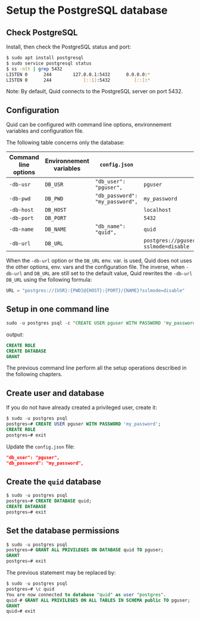 # Setup the PostgreSQL database

## Check PostgreSQL

Install, then check the PostgreSQL status and port:

```sh
$ sudo apt install postgresql
$ sudo service postgresql status
$ ss -nlt | grep 5432
LISTEN 0      244        127.0.0.1:5432      0.0.0.0:*
LISTEN 0      244            [::1]:5432         [::]:*
```

Note: By default, Quid connects to the PostgreSQL server on port 5432.

## Configuration

Quid can be configured with command line options, environnement variables and configuration file.

The following table concerns only the database:

| Command line options | Environnement variables | `config.json`                   | Default value                                                       |
| -------------------- | ----------------------- | ------------------------------- | ------------------------------------------------------------------- |
| `-db-usr`            | `DB_USR`                | `"db_user": "pguser",`          | `pguser`                                                            |
| `-db-pwd`            | `DB_PWD`                | `"db_password": "my_password",` | `my_password`                                                       |
| `-db-host`           | `DB_HOST`               |                                 | `localhost`                                                         |
| `-db-port`           | `DB_PORT`               |                                 | `5432`                                                              |
| `-db-name`           | `DB_NAME`               | `"db_name": "quid",`            | `quid`                                                              |
| `-db-url`            | `DB_URL`                |                                 | `postgres://pguser:my_password@localhost:5432/quid?sslmode=disable` |

When the `-db-url` option or the `DB_URL` env. var. is used,
Quid does not uses the other options, env. vars and the configuration file.
The inverse, when `-db-url` and `DB_URL` are still set to the default value,
Quid rewrites the `-db-url` `DB_URL` using the following formula:

```py
URL = "postgres://{USR}:{PWD}@{HOST}:{PORT}/{NAME}?sslmode=disable"
```

## Setup in one command line

```sql
sudo -u postgres psql -c "CREATE USER pguser WITH PASSWORD 'my_password'" -c "CREATE DATABASE quid" -c "GRANT ALL PRIVILEGES ON DATABASE quid TO pguser"
```

output:

```sql
CREATE ROLE
CREATE DATABASE
GRANT
```

The previous command line perform all the setup operations described in the following chapters.

## Create user and database

If you do not have already created a privileged user, create it:

```sql
$ sudo -u postgres psql
postgres=# CREATE USER pguser WITH PASSWORD 'my_password';
CREATE ROLE
postgres=# exit
```

Update the `config.json` file:

```json
"db_user": "pguser",
"db_password": "my_password",
```

## Create the `quid` database

```sql
$ sudo -u postgres psql
postgres=# CREATE DATABASE quid;
CREATE DATABASE
postgres=# exit
```

## Set the database permissions

```sql
$ sudo -u postgres psql
postgres=# GRANT ALL PRIVILEGES ON DATABASE quid TO pguser;
GRANT
postgres=# exit
```

The previous statement may be replaced by:

```sql
$ sudo -u postgres psql
postgres=# \c quid
You are now connected to database "quid" as user "postgres".
quid-# GRANT ALL PRIVILEGES ON ALL TABLES IN SCHEMA public TO pguser;
GRANT
quid=# exit
```
